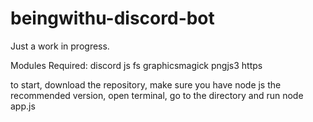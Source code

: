 # beingwithu-discord-bot

Just a work in progress.

Modules Required:
discord js
fs
graphicsmagick
pngjs3
https

to start, download the repository, make sure you have node js the recommended version, open terminal, go to the directory and run node app.js
